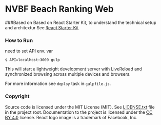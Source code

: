 # NVBF Beach Ranking Web


###Based on 
Based on React Starter Kit, to understand the technical setup and architextur See [React Starter Kit](reactstarterkit.com)

### How to Run

need to set API env. var

```shell
$ API=localhost:3000 gulp
```

This will start a lightweight development server with LiveReload and
synchronized browsing across multiple devices and browsers.

For more information see `deploy` task in `gulpfile.js`.

### Copyright

Source code is licensed under the MIT License (MIT). See [LICENSE.txt](./LICENSE.txt)
file in the project root. Documentation to the project is licensed under the
[CC BY 4.0](http://creativecommons.org/licenses/by/4.0/) license. React logo
image is a trademark of Facebook, Inc.
